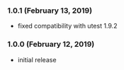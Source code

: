 ### 1.0.1 (February 13, 2019)

- fixed compatibility with utest 1.9.2

### 1.0.0 (February 12, 2019)

- initial release